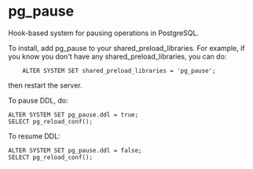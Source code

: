 # pg_pause
Hook-based system for pausing operations in PostgreSQL.

To install, add pg_pause to your shared_preload_libraries.  For
example, if you know you don't have any shared_preload_libraries, you
can do:
```
    ALTER SYSTEM SET shared_preload_libraries = 'pg_pause';
```

then restart the server.

To pause DDL, do:

```
ALTER SYSTEM SET pg_pause.ddl = true;
SELECT pg_reload_conf();
```

To resume DDL:

```
ALTER SYSTEM SET pg_pause.ddl = false;
SELECT pg_reload_conf();
```
